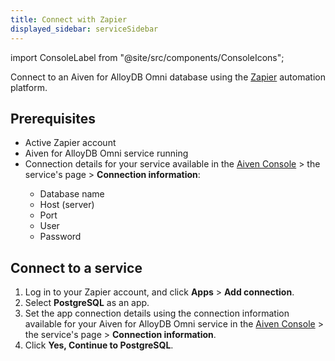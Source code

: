 ```yaml
---
title: Connect with Zapier
displayed_sidebar: serviceSidebar
---
```


import ConsoleLabel from "@site/src/components/ConsoleIcons";

Connect to an Aiven for AlloyDB Omni database using the [Zapier](https://zapier.com/) automation platform.

## Prerequisites

- Active Zapier account
- Aiven for AlloyDB Omni service running
- Connection details for your service available in the
  [Aiven Console](https://console.aiven.io) > the service's <ConsoleLabel name="overview"/>
  page > **Connection information**:
    - Database name
    - Host (server)
    - Port
    - User
    - Password

## Connect to a service

1. Log in to your Zapier account, and click **Apps** > **Add connection**.
1. Select **PostgreSQL** as an app.
1. Set the app connection details using the connection information available for your Aiven
   for AlloyDB Omni service in the [Aiven Console](https://console.aiven.io) > the service's
   <ConsoleLabel name="overview"/> page > **Connection information**.
1. Click **Yes, Continue to PostgreSQL**.

